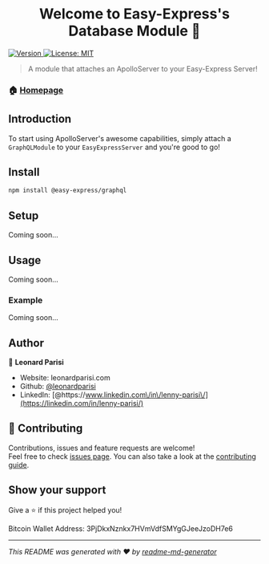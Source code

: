 <h1 align="center">Welcome to Easy-Express's Database Module 👋</h1>
<p>
  <a href="https://www.npmjs.com/package/@easy-express/graphql" target="_blank">
    <img alt="Version" src="https://img.shields.io/npm/v/@easy-express/graphql.svg">
  </a>
  <a href="#" target="_blank">
    <img alt="License: MIT" src="https://img.shields.io/badge/License-MIT-yellow.svg" />
  </a>
</p>

> A module that attaches an ApolloServer to your Easy-Express Server!

### 🏠 [Homepage](https://github.com/leonardparisi/easy-express-db#readme)

## Introduction

To start using ApolloServer's awesome capabilities, simply attach a `GraphQLModule` to your `EasyExpressServer` and you're good to go!

## Install

```sh
npm install @easy-express/graphql
```

## Setup

Coming soon...

## Usage

Coming soon...

### Example

Coming soon...

## Author

👤 **Leonard Parisi**

- Website: leonardparisi.com
- Github: [@leonardparisi](https://github.com/leonardparisi)
- LinkedIn: [@https:\/\/www.linkedin.com\/in\/lenny-parisi\/](https://linkedin.com/in/lenny-parisi/)

## 🤝 Contributing

Contributions, issues and feature requests are welcome!<br />Feel free to check [issues page](https://github.com/leonardparisi/easy-express-db/issues). You can also take a look at the [contributing guide](ssh://git@github.com:leonardparisi/easy-express-db/blob/master/CONTRIBUTING.md).

## Show your support

Give a ⭐️ if this project helped you!

Bitcoin Wallet Address: 3PjDkxNznkx7HVmVdfSMYgGJeeJzoDH7e6

---

_This README was generated with ❤️ by [readme-md-generator](https://github.com/kefranabg/readme-md-generator)_
